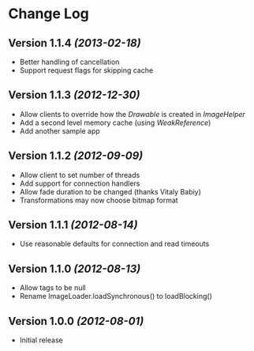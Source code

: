 Change Log
==========

Version 1.1.4 *(2013-02-18)*
----------------------------

* Better handling of cancellation
* Support request flags for skipping cache

Version 1.1.3 *(2012-12-30)*
----------------------------

* Allow clients to override how the *Drawable* is created in *ImageHelper*
* Add a second level memory cache (using *WeakReference*)
* Add another sample app

Version 1.1.2 *(2012-09-09)*
----------------------------

* Allow client to set number of threads
* Add support for connection handlers
* Allow fade duration to be changed (thanks Vitaly Babiy)
* Transformations may now choose bitmap format

Version 1.1.1 *(2012-08-14)*
----------------------------

* Use reasonable defaults for connection and read timeouts

Version 1.1.0 *(2012-08-13)*
----------------------------

* Allow tags to be null
* Rename ImageLoader.loadSynchronous() to loadBlocking()

Version 1.0.0 *(2012-08-01)*
----------------------------

* Initial release